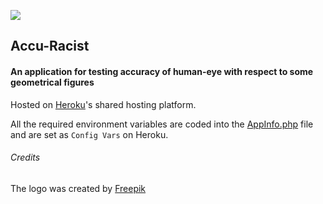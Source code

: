 [![](https://img.shields.io/uptimerobot/status/m781728578-c85c26d4dacc2363b1c144be.svg)](https://stats.uptimerobot.com/G8g7EH4yQ)

## Accu-Racist

#### An application for testing accuracy of human-eye with respect to some geometrical figures

Hosted on [Heroku](https://heroku.com)'s shared hosting platform.

All the required environment variables are coded into the [AppInfo.php](./AppInfo.php) file and are set as `Config Vars` on Heroku.

###### Credits

The logo was created by [Freepik](https://www.freepik.com/free-photos-vectors/design)